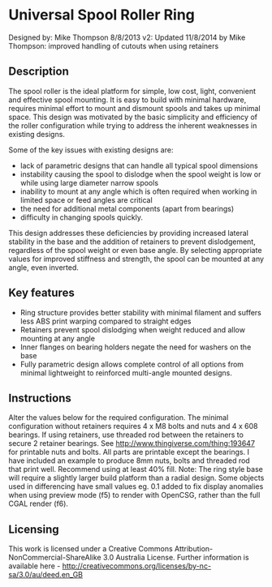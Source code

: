 Universal Spool Roller Ring
===========================
Designed by: Mike Thompson 8/8/2013
v2: Updated 11/8/2014 by Mike Thompson: improved handling of cutouts when using retainers

Description
------------
The spool roller is the ideal platform for simple, low cost, light, convenient and effective spool mounting.  It is easy to build with minimal hardware, requires minimal effort to mount and dismount spools and takes up minimal space.  This design was motivated by the basic simplicity and efficiency of the roller configuration while trying to address the inherent weaknesses in existing designs.  

Some of the key issues with existing designs are:
- lack of parametric designs that can handle all typical spool dimensions
- instability causing the spool to dislodge when the spool weight is low or while using large diameter narrow spools
- inability to mount at any angle which is often required when working in limited space or feed angles are critical
- the need for additional metal components (apart from bearings)
- difficulty in changing spools quickly.

This design addresses these deficiencies by providing increased lateral stability in the base and the addition of retainers to prevent dislodgement, regardless of the spool weight or even base angle. By selecting appropriate values for improved stiffness and strength, the spool can be mounted at any angle, even inverted.

Key features
------------
- Ring structure provides better stability with minimal filament and suffers less ABS print warping compared to straight edges
- Retainers prevent spool dislodging when weight reduced and allow mounting at any angle
- Inner flanges on bearing holders negate the need for washers on the base
- Fully parametric design allows complete control of all options from minimal lightweight to reinforced multi-angle mounted designs.

Instructions
------------
Alter the values below for the required configuration. The minimal configuration without retainers requires 4 x M8 bolts and nuts and 4 x 608 bearings. If using retainers, use threaded rod between the retainers to secure 2 retainer bearings. See  http://www.thingiverse.com/thing:193647 for printable nuts and bolts. All parts are printable except the bearings. I have included an example to produce 8mm nuts, bolts and threaded rod that print well. Recommend using at least 40% fill. Note: The ring style base will require a slightly larger build platform than a radial design. Some objects used in differencing have small values eg. 0.1 added to fix display anomalies when using preview mode (f5) to render with OpenCSG, rather than the full CGAL render (f6). 

Licensing
---------
This work is licensed under a Creative Commons Attribution-NonCommercial-ShareAlike 3.0 Australia License.  Further information is available here - http://creativecommons.org/licenses/by-nc-sa/3.0/au/deed.en_GB
